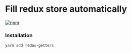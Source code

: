 # Fill redux store automatically

[![npm](https://img.shields.io/npm/v/redux-getters.svg?maxAge=2592000)](https://www.npmjs.com/package/redux-getters)

### Installation
```
yarn add redux-getters
```

